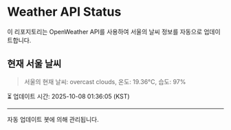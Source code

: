 
# Weather API Status

이 리포지토리는 OpenWeather API를 사용하여 서울의 날씨 정보를 자동으로 업데이트합니다.

## 현재 서울 날씨
> 서울의 현재 날씨: overcast clouds, 온도: 19.36°C, 습도: 97%

⏳ 업데이트 시간: 2025-10-08 01:36:05 (KST)

---
자동 업데이트 봇에 의해 관리됩니다.
